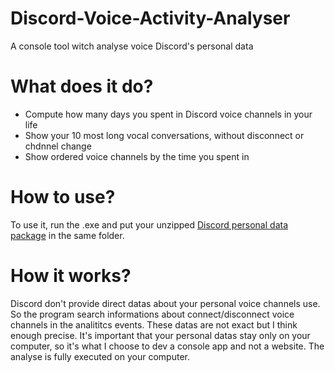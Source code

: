 # Discord-Voice-Activity-Analyser
A console tool witch analyse voice Discord's personal data

# What does it do?
- Compute how many days you spent in Discord voice channels in your life
- Show your 10 most long vocal conversations, without disconnect or chdnnel change
- Show ordered voice channels by the time you spent in

# How to use?
To use it, run the .exe and put your unzipped [Discord personal data package](https://support.discord.com/hc/en-us/articles/360004027692-Requesting-a-Copy-of-your-Data) in the same folder.

# How it works?
Discord don't provide direct datas about your personal voice channels use. So the program search informations about connect/disconnect voice channels in the analititcs events. These datas are not exact but I think enough precise. It's important that your personal datas stay only on your computer, so it's what I choose to dev a console app and not a website. The analyse is fully executed on your computer.
